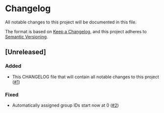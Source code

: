 # Changelog

All notable changes to this project will be documented in this file.

The format is based on [Keep a Changelog](https://keepachangelog.com/en/1.1.0/),
and this project adheres to [Semantic Versioning](https://semver.org/spec/v2.0.0.html).

## [Unreleased]

### Added
- This CHANGELOG file that will contain all notable changes to this project ([#1](https://github.com/soehrl/camure/pull/1))

### Fixed
- Automatically assigned group IDs start now at 0 ([#2](https://github.com/soehrl/camure/pull/2))
